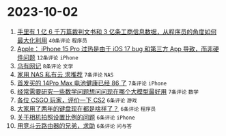 # 2023-10-02

1. [手里有 1 亿 6 千万篇裁判文书和 3 亿条工商信息数据，从程序员的角度如何最大化利用](https://www.v2ex.com/t/978544) `40条评论` `程序员`
1. [Apple： iPhone 15 Pro 过热是由于 iOS 17 bug 和第三方 App 导致，而非硬件问题](https://www.v2ex.com/t/978532) `12条评论` `iPhone`
1. [乌有网记](https://www.v2ex.com/t/978531) `8条评论` `文学`
1. [家用 NAS 私有云 求推荐](https://www.v2ex.com/t/978553) `7条评论` `NAS`
1. [首发买的 14Pro Max 电池健康已经 86 了](https://www.v2ex.com/t/978552) `7条评论` `iPhone`
1. [经常需要研究一些数学问题想问问现在哪个大模型最好用](https://www.v2ex.com/t/978536) `7条评论` `数学`
1. [各位 CSGO 玩家，评价一下 CS2](https://www.v2ex.com/t/978558) `6条评论` `游戏`
1. [大家用了两年的键盘现在都是啥样了？](https://www.v2ex.com/t/978550) `6条评论` `程序员`
1. [关于相机拍照设置比例的问题](https://www.v2ex.com/t/978546) `6条评论` `iPhone`
1. [用竞斗云路由器的兄弟，求助](https://www.v2ex.com/t/978537) `6条评论` `问与答`
